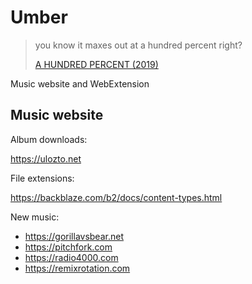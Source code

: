 # Umber

> you know it maxes out at a hundred percent right?
>
> [A HUNDRED PERCENT (2019)](//youtube.com/watch?v=w0nVBFq9-Fk)

Music website and WebExtension

## Music website

Album downloads:

https://ulozto.net

File extensions:

https://backblaze.com/b2/docs/content-types.html

New music:

- https://gorillavsbear.net
- https://pitchfork.com
- https://radio4000.com
- https://remixrotation.com
